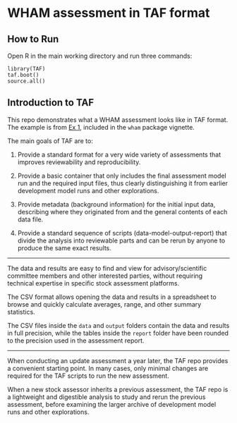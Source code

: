 # WHAM assessment in TAF format

## How to Run

Open R in the main working directory and run three commands:

```
library(TAF)
taf.boot()
source.all()
```

## Introduction to TAF

This repo demonstrates what a WHAM assessment looks like in TAF format. The
example is from [Ex
1](https://timjmiller.github.io/wham/articles/ex1_basics.html), included in the
`wham` package vignette.

The main goals of TAF are to:

1. Provide a standard format for a very wide variety of assessments that
   improves reviewability and reproducibility.

2. Provide a basic container that only includes the final assessment model run
   and the required input files, thus clearly distinguishing it from earlier
   development model runs and other explorations.

3. Provide metadata (background information) for the initial input data,
   describing where they originated from and the general contents of each data
   file.

4. Provide a standard sequence of scripts (data-model-output-report) that divide
   the analysis into reviewable parts and can be rerun by anyone to produce the
   same exact results.

---

The data and results are easy to find and view for advisory/scientific committee
members and other interested parties, without requiring technical expertise in
specific stock assessment platforms.

The CSV format allows opening the data and results in a spreadsheet to browse
and quickly calculate averages, range, and other summary statistics.

The CSV files inside the `data` and `output` folders contain the data and
results in full precision, while the tables inside the `report` folder have been
rounded to the precision used in the assessment report.

---

When conducting an update assessment a year later, the TAF repo provides a
convenient starting point. In many cases, only minimal changes are required for
the TAF scripts to run the new assessment.

When a new stock assessor inherits a previous assessment, the TAF repo is a
lightweight and digestible analysis to study and rerun the previous assessment,
before examining the larger archive of development model runs and other
explorations.

